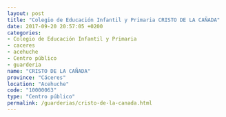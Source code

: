 ```yaml
---
layout: post
title: "Colegio de Educación Infantil y Primaria CRISTO DE LA CAÑADA"
date: 2017-09-20 20:57:05 +0200
categories:
- Colegio de Educación Infantil y Primaria
- caceres
- acehuche
- Centro público
- guarderia
name: "CRISTO DE LA CAÑADA"
province: "Cáceres"
location: "Acehuche"
code: "10000063"
type: "Centro público"
permalink: /guarderias/cristo-de-la-canada.html
---
```

